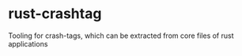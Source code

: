 # rust-crashtag
Tooling for crash-tags, which can be extracted from core files of rust applications
